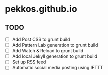 # pekkos.github.io

## TODO

- [ ] Add Post CSS to grunt build
- [ ] Add Pattern Lab generation to grunt build
- [ ] Add Watch & Reload to grunt build
- [ ] Add local Jekyll generation to grunt build
- [ ] Set up RSS feed
- [ ] Automatic social media posting using IFTTT
